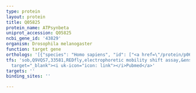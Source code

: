 ```yaml
---
type: protein
layout: protein
title: Q05825
protein_name: ATPsynbeta
uniprot_accession: Q05825
ncbi_gene_id: '43829'
organism: Drosophila melanogaster
function: target gene
orthologs: '[{"species": "Homo sapiens", "id": ["<a href=\"/protein/p06576\">P06576</a>"]}, {"species": "Caenorhabditis elegans", "id": ["P46561"]}, {"species": "Mus musculus", "id": ["P56480"]}, {"species": "Rattus norvegicus", "id": ["G3V6D3"]}, {"species": "Saccharomyces cerevisiae", "id": ["<a href=\"/protein/p00830\">P00830</a>"]}]'
tfs: 'sob,Q9VQS7,33581,REDfly,electrophoretic mobility shift assay,&ensp;<a href="https://www.ncbi.nlm.nih.gov/pubmed/?term=20965965%5Buid%5D+OR+16120280%5Buid%5D"
  target="_blank"><i uk-icon="icon: link"></i>Pubmed</a>'
targets: ''
binding_sites: ''

---
```

